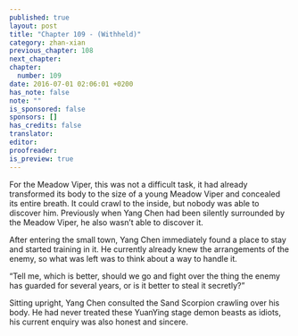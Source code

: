 ```yaml
---
published: true
layout: post
title: "Chapter 109 - (Withheld)"
category: zhan-xian
previous_chapter: 108
next_chapter:
chapter:
  number: 109
date: 2016-07-01 02:06:01 +0200
has_note: false
note: ""
is_sponsored: false
sponsors: []
has_credits: false
translator:
editor:
proofreader:
is_preview: true
---
```

For the Meadow Viper, this was not a difficult task, it had already transformed its body to the size of a young Meadow Viper and concealed its entire breath. It could crawl to the inside, but nobody was able to discover him. Previously when Yang Chen had been silently surrounded by the Meadow Viper, he also wasn’t able to discover it.

After entering the small town, Yang Chen immediately found a place to stay and started training in it. He currently already knew the arrangements of the enemy, so what was left was to think about a way to handle it.

“Tell me, which is better, should we go and fight over the thing the enemy has guarded for several years, or is it better to steal it secretly?”

Sitting upright, Yang Chen consulted the Sand Scorpion crawling over his body. He had never treated these YuanYing stage demon beasts as idiots, his current enquiry was also honest and sincere.
